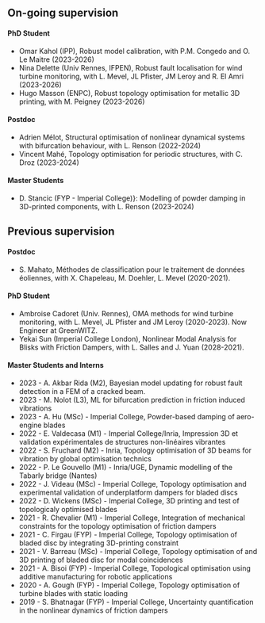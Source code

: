 ## On-going supervision

#### PhD Student

- Omar Kahol (IPP), Robust model calibration, with P.M. Congedo and O. Le Maitre (2023-2026)
- Nina Delette (Univ Rennes, IFPEN), Robust fault localisation for wind turbine monitoring, with L. Mevel, JL Pfister, JM Leroy and R. El Amri (2023-2026)
- Hugo Masson (ENPC), Robust topology optimisation for metallic 3D printing, with M. Peigney (2023-2026)

#### Postdoc

- Adrien Mélot, Structural optimisation of nonlinear dynamical systems with bifurcation behaviour, with L. Renson (2022-2024) 
- Vincent Mahé, Topology optimisation for periodic structures, with C. Droz (2023-2024)

#### Master Students
- D. Stancic (FYP - Imperial College)}: Modelling of powder damping in 3D-printed components, with L. Renson (2023-2024)

## Previous supervision

#### Postdoc

- S. Mahato, Méthodes de classification pour le traitement de données éoliennes, with X. Chapeleau, M. Doehler, L. Mevel (2020-2021).

#### PhD Student

- Ambroise Cadoret (Univ. Rennes), OMA methods for wind turbine monitoring, with L. Mevel, JL Pfister and JM Leroy (2020-2023). Now Engineer at GreenWITZ.
- Yekai Sun (Imperial College London), Nonlinear Modal Analysis for Blisks with Friction Dampers, with L. Salles and J. Yuan (2028-2021).

#### Master Students and Interns
- 2023 - A. Akbar Rida (M2), Bayesian model updating for robust fault detection in a FEM of a cracked beam.
- 2023 - M. Nolot (L3), ML for bifurcation prediction in friction induced vibrations
- 2023 - A. Hu (MSc)  - Imperial College, Powder-based damping of aero-engine blades
- 2022 - E. Valdecasa (M1)  - Imperial College/Inria, Impression 3D et validation expérimentales de structures non-linéaires vibrantes
- 2022 - S. Fruchard (M2) - Inria, Topology optimisation of 3D beams for vibration by global optimisation technics 
- 2022 - P. Le Gouvello (M1) - Inria/UGE, Dynamic modelling of the Tabarly bridge (Nantes) 
- 2022 - J. Videau (MSc)  - Imperial College, Topology optimisation and experimental validation of underplatform dampers for bladed discs
- 2022 - D. Wickens (MSc)  - Imperial College, 3D printing and test of topologicaly optimised blades
- 2021 - R. Chevalier (M1)  - Imperial College, Integration of mechanical constraints for the topology optimisation of friction dampers
- 2021 - C. Firgau  (FYP) - Imperial College, Topology optimisation of bladed disc by integrating 3D-printing constraint 
- 2021 - V. Barreau (MSc)  - Imperial College, Topology optimisation of and 3D printing of bladed disc for modal coincidences 
- 2021 - A. Bisoi (FYP)  - Imperial College, Topological optimisation using additive manufacturing for robotic applications
- 2020 - A. Gough (FYP)  - Imperial College, Topology optimisation of turbine blades with static loading 
- 2019 - S. Bhatnagar (FYP)  - Imperial College, Uncertainty quantification in the nonlinear dynamics of friction dampers 
